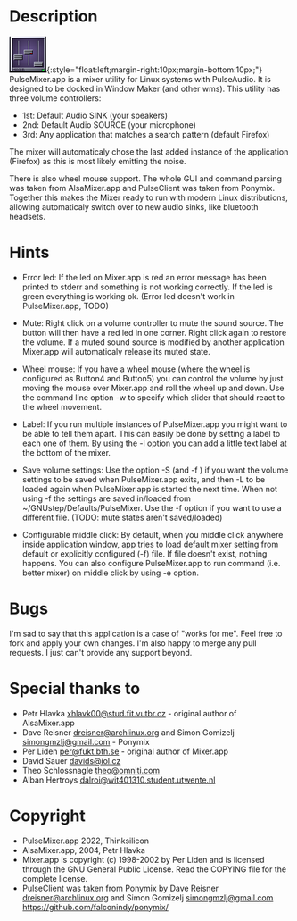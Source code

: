 # Description
![screenshot](.github/screenshot.png){:style="float:left;margin-right:10px;margin-bottom:10px;"}
PulseMixer.app is a mixer utility for Linux systems with PulseAudio.
It is designed to be docked in Window Maker (and other wms). This utility has
three volume controllers:
- 1st: Default Audio SINK (your speakers)
- 2nd: Default Audio SOURCE (your microphone)
- 3rd: Any application that matches a search pattern (default Firefox)

The mixer will automaticaly chose the last added instance of the
application (Firefox) as this is most likely emitting the noise.

There is also wheel mouse support.
The whole GUI and command parsing was taken from AlsaMixer.app and
PulseClient was taken from Ponymix. Together this makes the
Mixer ready to run with modern Linux distributions, allowing
automaticaly switch over to new audio sinks, like bluetooth headsets.


# Hints
- Error led:
	If the led on Mixer.app is red an error message has 
	been printed to stderr and something is not working 
	correctly. If the led is green everything is working ok.
	(Error led doesn't work in PulseMixer.app, TODO)

- Mute:
	Right click on a volume controller to mute the sound
	source. The button will then have a red led in one corner.
	Right click again to restore the volume. If a muted sound
	source is modified by another application Mixer.app will 
	automaticaly release its muted state.

- Wheel mouse:
	If you have a wheel mouse (where the wheel is configured as 
	Button4 and Button5) you can control the volume by just moving
	the mouse over Mixer.app and roll the wheel up and down. Use 
	the command line option -w to specify which slider that should 
	react to the wheel movement.

- Label:
	If you run multiple instances of PulseMixer.app you might want
	to be able to tell them apart. This can easily be done
	by setting a label to each one of them. By using the -l
	option you can add a little text label at the bottom of
	the mixer.

- Save volume settings:
	Use the option -S (and -f <file>) if you want the volume 
	settings to be saved when PulseMixer.app exits, and then 
	-L to be loaded again when PulseMixer.app is started the next time.
	When not using -f the settings are saved in/loaded from
	~/GNUstep/Defaults/PulseMixer. Use the -f <file> option
	if you want to use a different file.
	(TODO: mute states aren't saved/loaded)

- Configurable middle click:
	By default, when you middle click anywhere inside application
	window, app tries to load default mixer setting from default
	or explicitly configured (-f) file. If file doesn't exist,
	nothing happens.
	You can also configure PulseMixer.app to run command (i.e.
	better mixer) on middle click by using -e <command> option.

# Bugs
I'm sad to say that this application is a case of "works for me".
Feel free to fork and apply your own changes. I'm also happy to
merge any pull requests. I just can't provide any support beyond.


# Special thanks to
- Petr Hlavka <xhlavk00@stud.fit.vutbr.cz> - original author of AlsaMixer.app
- Dave Reisner <dreisner@archlinux.org> and Simon Gomizelj <simongmzlj@gmail.com> - Ponymix
- Per Liden <per@fukt.bth.se> - original author of Mixer.app
- David Sauer <davids@iol.cz>
- Theo Schlossnagle <theo@omniti.com>
- Alban Hertroys <dalroi@wit401310.student.utwente.nl>


# Copyright
- PulseMixer.app 2022, Thinksilicon
- AlsaMixer.app, 2004, Petr Hlavka
- Mixer.app is copyright (c) 1998-2002 by Per Liden and is licensed through the GNU General Public License. Read the COPYING file for the complete license.
- PulseClient was taken from Ponymix by Dave Reisner <dreisner@archlinux.org> and Simon Gomizelj <simongmzlj@gmail.com> https://github.com/falconindy/ponymix/

